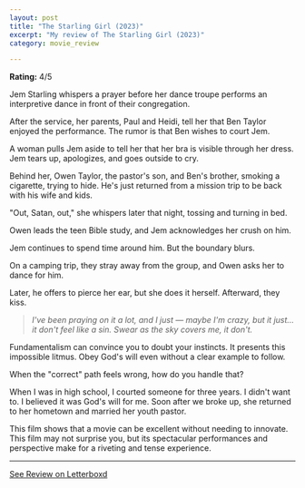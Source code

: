 ```yaml
---
layout: post
title: "The Starling Girl (2023)"
excerpt: "My review of The Starling Girl (2023)"
category: movie_review

---
```


**Rating:** 4/5

Jem Starling whispers a prayer before her dance troupe performs an interpretive dance in front of their congregation.

After the service, her parents, Paul and Heidi, tell her that Ben Taylor enjoyed the performance. The rumor is that Ben wishes to court Jem.

A woman pulls Jem aside to tell her that her bra is visible through her dress. Jem tears up, apologizes, and goes outside to cry.

Behind her, Owen Taylor, the pastor's son, and Ben's brother, smoking a cigarette, trying to hide. He's just returned from a mission trip to be back with his wife and kids.

"Out, Satan, out," she whispers later that night, tossing and turning in bed.

Owen leads the teen Bible study, and Jem acknowledges her crush on him.

Jem continues to spend time around him. But the boundary blurs.

On a camping trip, they stray away from the group, and Owen asks her to dance for him.

Later, he offers to pierce her ear, but she does it herself. Afterward, they kiss.

<blockquote><i>I've been praying on it a lot, and I just — maybe I'm crazy, but it just… it don't feel like a sin. Swear as the sky covers me, it don't.</i></blockquote>

Fundamentalism can convince you to doubt your instincts. It presents this impossible litmus. Obey God's will even without a clear example to follow.

When the "correct" path feels wrong, how do you handle that?

When I was in high school, I courted someone for three years. I didn't want to. I believed it was God's will for me. Soon after we broke up, she returned to her hometown and married her youth pastor.

This film shows that a movie can be excellent without needing to innovate. This film may not surprise you, but its spectacular performances and perspective make for a riveting and tense experience.

<hr>

[See Review on Letterboxd](https://boxd.it/5fJg8l)
